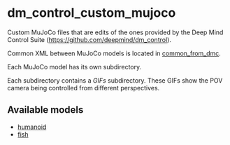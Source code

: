 # dm_control_custom_mujoco
Custom MuJoCo files that are edits of the ones provided by the Deep Mind Control Suite (https://github.com/deepmind/dm_control).

Common XML between MuJoCo models is located in [common_from_dmc](/common_from_dmc/).

Each MuJoCo model has its own subdirectory.

Each subdirectory contains a _GIFs_ subdirectory. These GIFs show the POV camera being controlled from different perspectives.

## Available models

- [humanoid](/humanoid/)
- [fish](/fish/)
